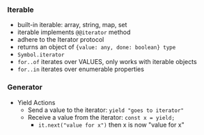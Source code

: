 ### Iterable

- built-in iterable: array, string, map, set
- iterable implements `@@iterator` method
- adhere to the Iterator protocol
- returns an object of `{value: any, done: boolean} type`
- `Symbol.iterator`
- `for..of` iterates over VALUES, only works with iterable objects
- `for..in` iterates over enumerable properties

### Generator

- Yield Actions
  - Send a value to the iterator: `yield "goes to iterator"`
  - Receive a value from the iterator: `const x = yield;`
    - `it.next("value for x")` then x is now "value for x"
